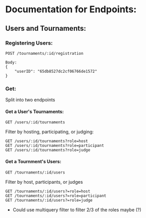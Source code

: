 # Documentation for Endpoints:


## Users and Tournaments:

### Registering Users:
```
POST /tournaments/:id/registration

Body: 
{
    "userID": "65db8527dc2cf06766de1572"
}
```

### Get:
Split into two endpoints
#### Get a User's Tournaments:
```
GET /users/:id/tournaments
```

Filter by hosting, participating, or judging:
```
GET /users/:id/tournaments?role=host
GET /users/:id/tournaments?role=participant
GET /users/:id/tournaments?role=judge
```

#### Get a Tournment's Users:

```
GET /tournaments/:id/users
```

Filter by host, participants, or judges
```
GET /tournaments/:id/users?=role=host
GET /tournaments/:id/users?=role=participant
GET /tournaments/:id/users?=role=judge
```

- Could use multiquery filter to filter 2/3 of the roles maybe (?)


